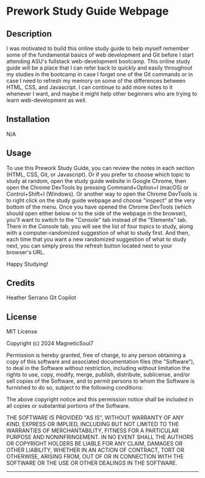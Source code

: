 
# Prework Study Guide Webpage

## Description

I was motivated to build this online study guide to help myself remember some of the fundamental basics of web development and Git before I start attending ASU's fullstack web-development bootcamp. This online study guide will be a place that I can refer back to quickly and easily throughout my studies in the bootcamp in case I forget one of the Git commands or in case I need to refresh my memory on some of the differences between HTML, CSS, and Javascript. I can continue to add more notes to it whenever I want, and maybe it might help other beginners who are trying to learn web-development as well.

## Installation

N/A

## Usage

To use this Prework Study Guide, you can review the notes in each section (HTML, CSS, Git, or Javascript). Or if you prefer to choose which topic to study at random, open the study guide website in Google Chrome, then open the Chrome DevTools by pressing Command+Option+I (macOS) or Control+Shift+I (Windows). Or another way to open the Chrome DevTools is to right click on the study guide webpage and choose "inspect" at the very bottom of the menu. Once you have opened the Chrome DevTools (which should open either below or to the side of the webpage in the browser), you'll want to switch to the "Console" tab instead of the "Elements" tab. There in the Console tab, you will see the list of four topics to study, along with a computer-randomized suggestion of what to study first. And then, each time that you want a new randomized suggestion of what to study next, you can simply press the refresh button located next to your browser's URL.

Happy Studying!

## Credits

Heather Serrano 
Git Copilot 

## License

MIT License

Copyright (c) 2024 MagneticSoul7

Permission is hereby granted, free of charge, to any person obtaining a copy
of this software and associated documentation files (the "Software"), to deal
in the Software without restriction, including without limitation the rights
to use, copy, modify, merge, publish, distribute, sublicense, and/or sell
copies of the Software, and to permit persons to whom the Software is
furnished to do so, subject to the following conditions:

The above copyright notice and this permission notice shall be included in all
copies or substantial portions of the Software.

THE SOFTWARE IS PROVIDED "AS IS", WITHOUT WARRANTY OF ANY KIND, EXPRESS OR
IMPLIED, INCLUDING BUT NOT LIMITED TO THE WARRANTIES OF MERCHANTABILITY,
FITNESS FOR A PARTICULAR PURPOSE AND NONINFRINGEMENT. IN NO EVENT SHALL THE
AUTHORS OR COPYRIGHT HOLDERS BE LIABLE FOR ANY CLAIM, DAMAGES OR OTHER
LIABILITY, WHETHER IN AN ACTION OF CONTRACT, TORT OR OTHERWISE, ARISING FROM,
OUT OF OR IN CONNECTION WITH THE SOFTWARE OR THE USE OR OTHER DEALINGS IN THE
SOFTWARE.

---